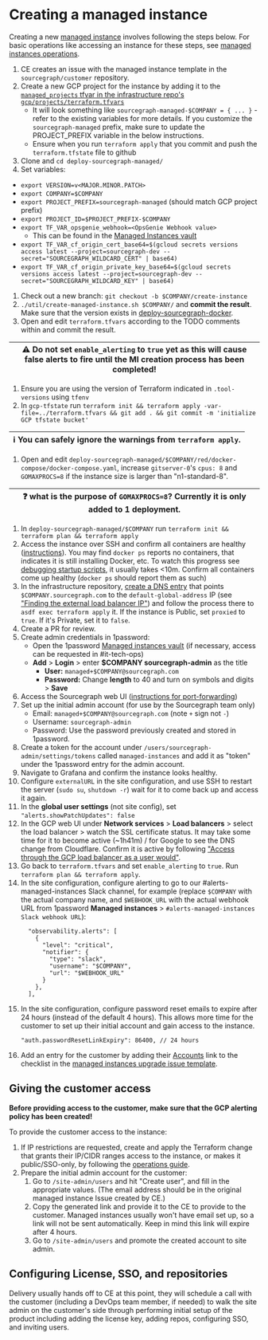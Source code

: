 # Creating a managed instance

Creating a new [managed instance](./index.md) involves following the steps below.
For basic operations like accessing an instance for these steps, see [managed instances operations](operations.md).

1. CE creates an issue with the managed instance template in the `sourcegraph/customer` repository.
1. Create a new GCP project for the instance by adding it to the [`managed_projects` tfvar in the infrastructure repo's `gcp/projects/terraform.tfvars`](https://sourcegraph.com/search?q=context:global+repo:%5Egithub%5C.com/sourcegraph/infrastructure%24%40main+managed_projects+%3D+%7B+:%5B_%5D+%7D&patternType=structural)
   - It will look something like `sourcegraph-managed-$COMPANY = { ... }` - refer to the existing variables for more details. If you customize the `sourcegraph-managed` prefix, make sure to update the PROJECT_PREFIX variable in the below instructions.
   - Ensure when you run `terraform apply` that you commit and push the `terraform.tfstate` file to github
1. Clone and `cd deploy-sourcegraph-managed/`
1. Set variables:

- `export VERSION=v<MAJOR.MINOR.PATCH>`
- `export COMPANY=$COMPANY`
- `export PROJECT_PREFIX=sourcegraph-managed` (should match GCP project prefix)
- `export PROJECT_ID=$PROJECT_PREFIX-$COMPANY`
- `export TF_VAR_opsgenie_webhook=<OpsGenie Webhook value>`
  - This can be found in the [Managed Instances vault](https://my.1password.com/vaults/nwbckdjmg4p7y4ntestrtopkuu/allitems/d64bhllfw4wyybqnd4c3wvca2m)
- `export TF_VAR_cf_origin_cert_base64=$(gcloud secrets versions access latest --project=sourcegraph-dev --secret="SOURCEGRAPH_WILDCARD_CERT" | base64)`
- `export TF_VAR_cf_origin_private_key_base64=$(gcloud secrets versions access latest --project=sourcegraph-dev --secret="SOURCEGRAPH_WILDCARD_KEY" | base64)`

1. Check out a new branch: `git checkout -b $COMPANY/create-instance`
1. `./util/create-managed-instance.sh $COMPANY/` and **commit the result**. Make sure that the version exists in [deploy-sourcegraph-docker](https://github.com/sourcegraph/deploy-sourcegraph-docker/tags).
1. Open and edit `terraform.tfvars` according to the TODO comments within and commit the result.

| ⚠️ Do not set `enable_alerting` to `true` yet as this will cause false alerts to fire until the MI creation process has been completed! |
| --------------------------------------------------------------------------------------------------------------------------------------- |

1. Ensure you are using the version of Terraform indicated in `.tool-versions` using `tfenv`
1. In `gcp-tfstate` run `terraform init && terraform apply -var-file=../terraform.tfvars && git add . && git commit -m 'initialize GCP tfstate bucket'`

| ℹ️ You can safely ignore the warnings from `terraform apply`. |
| ------------------------------------------------------------- |

1. Open and edit `deploy-sourcegraph-managed/$COMPANY/red/docker-compose/docker-compose.yaml`, increase `gitserver-0`'s `cpus: 8` and `GOMAXPROCS=8` if the instance size is larger than "n1-standard-8".

| ❓️ what is the purpose of `GOMAXPROCS=8`? Currently it is only added to 1 deployment. |
| -------------------------------------------------------------------------------------- |

1. In `deploy-sourcegraph-managed/$COMPANY` run `terraform init && terraform plan && terraform apply`
1. Access the instance over SSH and confirm all containers are healthy ([instructions](operations.md#ssh-access)). You may find `docker ps` reports no containers, that indicates it is still installing Docker, etc. To watch this progress see [debugging startup scripts](operations.md#debugging-startup-scripts), it usually takes <10m. Confirm all containers come up healthy (`docker ps` should report them as such)
1. In the infrastructure repository, [create a DNS entry](https://github.com/sourcegraph/infrastructure/blob/main/dns/sourcegraph.managed.tf) that points `$COMPANY.sourcegraph.com` to the `default-global-address` IP (see ["Finding the external load balancer IP"](operations.md#finding-the-external-ips)) and follow the process there to `asdf exec terraform apply` it. If the instance is Public, set `proxied` to `true`. If it's Private, set it to `false`.
1. Create a PR for review.
1. Create admin credentials in 1password:
   - Open the 1password [Managed instances vault](https://my.1password.com/vaults/l35e5xtcfsk5suuj4vfj76hqpy/allitems) (if necessary, access can be requested in #it-tech-ops)
   - **Add** > **Login** > enter **$COMPANY sourcegraph-admin** as the title
     - **User:** `managed+$COMPANY@sourcegraph.com`
     - **Password:** Change **length** to 40 and turn on symbols and digits > **Save**
1. Access the Sourcegraph web UI ([instructions for port-forwarding](operations.md#port-forwarding-direct-access-to-caddy-jaeger-and-grafana))
1. Set up the initial admin account (for use by the Sourcegraph team only)
   - Email: `managed+$COMPANY@sourcegraph.com` (note `+` sign not `-`)
   - Username: `sourcegraph-admin`
   - Password: Use the password previously created and stored in 1password.
1. Create a token for the account under `/users/sourcegraph-admin/settings/tokens` called `managed-instances` and add it as "token" under the 1password entry for the admin account.
1. Navigate to Grafana and confirm the instance looks healthy.
1. Configure `externalURL` in the site configuration, and use SSH to restart the server (`sudo su`, `shutdown -r`) wait for it to come back up and access it again.
1. In the **global user settings** (not site config), set `"alerts.showPatchUpdates": false`
1. In the GCP web UI under **Network services** > **Load balancers** > select the load balancer > watch the SSL certificate status. It may take some time for it to become active (~1h41m) / for Google to see the DNS change from Cloudflare. Confirm it is active by following ["Access through the GCP load balancer as a user would"](#access-through-the-gcp-load-balancer-as-a-user-would).
1. Go back to `terraform.tfvars` and set `enable_alerting` to `true`. Run `terraform plan && terraform apply`.
1. In the site configuration, configure alerting to go to our #alerts-managed-instances Slack channel, for example (replace `$COMPANY` with the actual company name, and `$WEBHOOK_URL` with the actual webhook URL from 1password **Managed instances** > `#alerts-managed-instances Slack webhook URL`):
   ```
     "observability.alerts": [
       {
         "level": "critical",
         "notifier": {
           "type": "slack",
           "username": "$COMPANY",
           "url": "$WEBHOOK_URL"
         }
       },
     ],
   ```
1. In the site configuration, configure password reset emails to expire after 24 hours (instead of the default 4 hours). This allows more time for the customer to set up their initial account and gain access to the instance.
   ```
   "auth.passwordResetLinkExpiry": 86400, // 24 hours
   ```
1. Add an entry for the customer by adding their [Accounts](https://github.com/sourcegraph/accounts/) link to the checklist in the [managed instances upgrade issue template](../../../process/releases/upgrade_managed_issue_template.md).

## Giving the customer access

**Before providing access to the customer, make sure that the GCP alerting policy has been created!**

To provide the customer access to the instance:

1. If IP restrictions are requested, create and apply the Terraform change that grants their IP/CIDR ranges access to the instance, or makes it public/SSO-only, by following the [operations guide](operations.md).
1. Prepare the initial admin account for the customer:
   1. Go to `/site-admin/users` and hit "Create user", and fill in the appropriate values. (The email address should be in the original managed instance Issue created by CE.)
   1. Copy the generated link and provide it to the CE to provide to the customer. Managed instances usually won't have email set up, so a link will not be sent automatically. Keep in mind this link will expire after 4 hours.
   1. Go to `/site-admin/users` and promote the created account to site admin.

## Configuring License, SSO, and repositories

Delivery usually hands off to CE at this point, they will schedule a call with the customer (including a DevOps team member, if needed) to walk the site admin on the customer's side through performing initial setup of the product including adding the license key, adding repos, configuring SSO, and inviting users.
